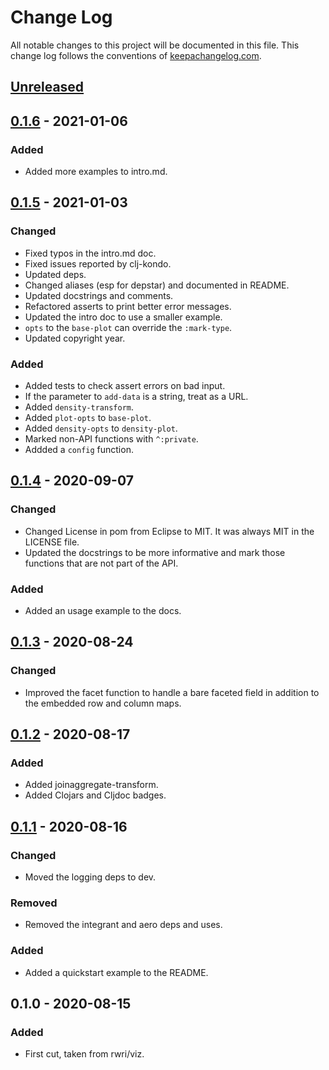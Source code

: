 # Change Log
All notable changes to this project will be documented in this file.
This change log follows the conventions of [keepachangelog.com](http://keepachangelog.com/).

## [Unreleased]

## [0.1.6] - 2021-01-06
### Added
- Added more examples to intro.md.

## [0.1.5] - 2021-01-03
### Changed
- Fixed typos in the intro.md doc.
- Fixed issues reported by clj-kondo.
- Updated deps.
- Changed aliases (esp for depstar) and documented in README.
- Updated docstrings and comments.
- Refactored asserts to print better error messages.
- Updated the intro doc to use a smaller example.
- `opts` to the `base-plot` can override the `:mark-type`.
- Updated copyright year.

### Added
- Added tests to check assert errors on bad input.
- If the parameter to `add-data` is a string, treat as a URL.
- Added `density-transform`.
- Added `plot-opts` to `base-plot`.
- Added `density-opts` to `density-plot`.
- Marked non-API functions with `^:private`.
- Addded a `config` function.

## [0.1.4] - 2020-09-07
### Changed
- Changed License in pom from Eclipse to MIT. It was always MIT in the
  LICENSE file.
- Updated the docstrings to be more informative and mark those
  functions that are not part of the API.

### Added
- Added an usage example to the docs.

## [0.1.3] - 2020-08-24
### Changed
- Improved the facet function to handle a bare faceted field in
  addition to the embedded row and column maps.

## [0.1.2] - 2020-08-17
### Added
- Added joinaggregate-transform.
- Added Clojars and Cljdoc badges.

## [0.1.1] - 2020-08-16
### Changed
- Moved the logging deps to dev.

### Removed
- Removed the integrant and aero deps and uses.

### Added
- Added a quickstart example to the README.

## 0.1.0 - 2020-08-15
### Added
- First cut, taken from rwri/viz.

[Unreleased]: https://github.com/bombaywalla/vozi/compare/v0.1.6...HEAD
[0.1.6]: https://github.com/bombaywalla/vozi/compare/v0.1.5...v0.1.6
[0.1.5]: https://github.com/bombaywalla/vozi/compare/v0.1.4...v0.1.5
[0.1.4]: https://github.com/bombaywalla/vozi/compare/v0.1.3...v0.1.4
[0.1.3]: https://github.com/bombaywalla/vozi/compare/v0.1.2...v0.1.3
[0.1.2]: https://github.com/bombaywalla/vozi/compare/v0.1.1...v0.1.2
[0.1.1]: https://github.com/bombaywalla/vozi/compare/v0.1.0...v0.1.1
[0.1.0]: https://github.com/bombaywalla/vozi/releases/tag/v0.1.0

